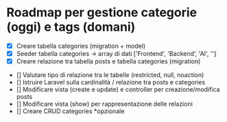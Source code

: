 # Roadmap per gestione categorie (oggi) e tags (domani)

-   [x] Creare tabella categories (migration + model)
-   [x] Seeder tabella categories -> array di dati ['Frontend', 'Backend', 'AI', '']
-   [x] Creare relazione tra tabella posts e tabella categories (migration)
-   [] Valutare tipo di relazione tra le tabelle (restricted, null, noaction)
-   [] Istruire Laravel sulla cardinalità / relazione tra posts e categories
-   [] Modificare vista (create e update) e controller per creazione/modifica posts
-   [] Modificare vista (show) per rappresentazione delle relazioni
-   [] Creare CRUD categories \*opzionale
